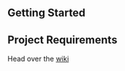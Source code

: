 Getting Started
-------------------------

Project Requirements
---------------
Head over the [wiki](https://github.com/AWDG/awdg.org/wiki)